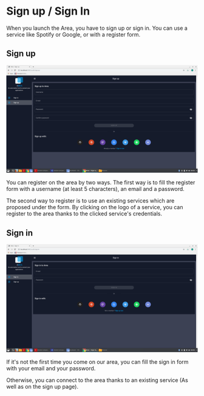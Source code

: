 # Sign up / Sign In

When you launch the Area, you have to sign up or sign in. You can use a service like Spotify or Google, or with a register form.

## Sign up

![Signup](Signup.png)

You can register on the area by two ways. The first way is to fill the register form with a username (at least 5 characters), an email and a password.

The second way to register is to use an existing services which are proposed under the form. By clicking on the logo of a service, you can register to the area thanks to the clicked service's credentials.

## Sign in

![Signin](Signin.png)

If it's not the first time you come on our area, you can fill the sign in form with your email and your password.

Otherwise, you can connect to the area thanks to an existing service (As well as on the sign up page).